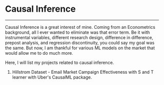# Causal Inference

---
Causal Inference is a great interest of mine. Coming from an Econometrics background, all I ever wanted to eliminate was that error term. Be it with instrumental variables, different research design, difference in difference, prepost analysis, and regression discontinuity, you could say my goal was the same. But now, I am thankful for various ML models on the market that would allow me to do much more. 

Here, I will list my projects related to causal inference. 

1. Hillstrom Dataset - Email Market Campaign Effectiveness with S and T learner with Uber's CausalML package.
